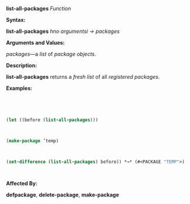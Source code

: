 **list-all-packages** *Function* 



**Syntax:** 



**list-all-packages** *hno argumentsi → packages* 



**Arguments and Values:** 



*packages*—a *list* of *package objects*. 



**Description:** 



**list-all-packages** returns a *fresh list* of all *registered packages*. 



**Examples:**
```lisp
 



(let ((before (list-all-packages))) 



(make-package ’temp) 



(set-difference (list-all-packages) before)) *→* (#<PACKAGE "TEMP">) 




```
**Affected By:** 



**defpackage**, **delete-package**, **make-package** 



